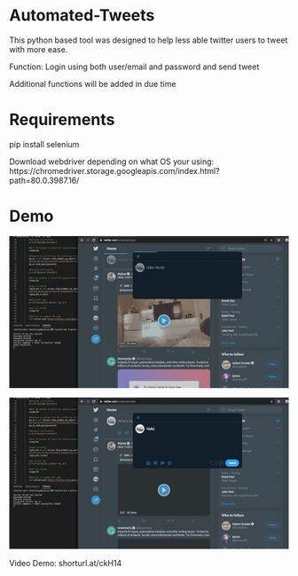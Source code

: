 # Automated-Tweets
This python based tool was designed to help less able twitter users to tweet with more ease. 
<p>Function: Login using both user/email and password and send tweet</p>
<p>Additional functions will be added in due time</p>

# Requirements
<p>pip install selenium</p>
<p>Download webdriver depending on what OS your using: https://chromedriver.storage.googleapis.com/index.html?path=80.0.3987.16/ </p>
  
# Demo
<p></p>

![](Demo1.GIF)

<p></p>

![](Demo2.GIF)

<p></p>

<p>Video Demo: shorturl.at/ckH14 </>
